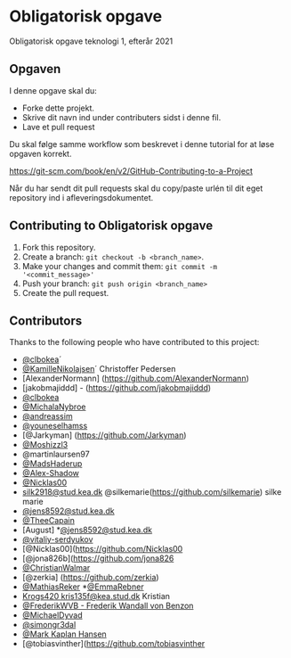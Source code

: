 # Obligatorisk opgave
Obligatorisk opgave teknologi 1, efterår 2021

## Opgaven
I denne opgave skal du:
* Forke dette projekt.
* Skrive dit navn ind under contributers sidst i denne fil.
* Lave et pull request

Du skal følge samme workflow som beskrevet i denne tutorial for at løse opgaven korrekt.

https://git-scm.com/book/en/v2/GitHub-Contributing-to-a-Project

Når du har sendt dit pull requests skal du copy/paste urlén til dit eget repository ind i afleveringsdokumentet.

## Contributing to Obligatorisk opgave

1. Fork this repository.
2. Create a branch: `git checkout -b <branch_name>`.
3. Make your changes and commit them: `git commit -m '<commit_message>'`
4. Push your branch: `git push origin <branch_name>`
5. Create the pull request.


## Contributors
Thanks to the following people who have contributed to this project:
* [@clbokea](https://github.com/clbokea)´
* [@KamilleNikolajsen](https://github.com/KamilleNikolajsen)´
Christoffer Pedersen
* [AlexanderNormann] (https://github.com/AlexanderNormann)
* [jakobmajiddd] - (https://github.com/jakobmajiddd)
* [@clbokea](https://github.com/clbokea)
* [@MichalaNybroe](https://github.com/MichalaNybroe)
* [@andreassim](https://github.com/andreassim)
* [@youneselhamss](https://github.com/youneselhamss)
* [@Jarkyman] (https://github.com/Jarkyman)
* [@Moshizzl3](https://github.com/Moshizzl3)
* @martinlaursen97
* [@MadsHaderup](https://github.com/MadsHaderup)
* [@Alex-Shadow](https://github.com/Alex-shadow1005)
* [@Nicklas00](https://github.com/Nicklas00)
* silk2918@stud.kea.dk @silkemarie(https://github.com/silkemarie) silke marie 
* [@jens8592@stud.kea.dk](https://github.com/Jens-k-m-m)
* [@TheeCapain](https://github.com/TheeCapain)
* [August]
*[@jens8592@stud.kea.dk](https://github.com/Jens-k-m-m)
* [@vitaliy-serdyukov](https://github.com/vitaliy-serdyukov)
* [@Nicklas00](https://github.com/Nicklas00
* [@jona826b](https://github.com/jona826
* [@ChristianWalmar](https://github.com/ChristianWalmar)
* [@zerkia] (https://github.com/zerkia)
* [@MathiasReker](https://github.com/MathiasReker)
*[@EmmaRebner](https://github.com/EmmaRebner)
* [Krogs420 kris135f@kea.stud.dk](https://github.com/Krogs420) Kristian
* [@FrederikWVB - Frederik Wandall von Benzon](https://github.com/FrederikWVB)
* [@MichaelDyvad](https://github.com/MichaelDyvad)
* [@simongr3dal](https://github.com/simongr3dal)
* [@Mark Kaplan Hansen](https://github.com/BenAtic-KEA)
* [@tobiasvinther](https://github.com/tobiasvinther

